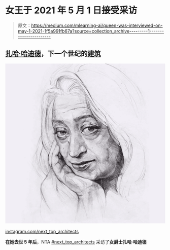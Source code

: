 # 女王于 2021 年 5 月 1 日接受采访

> 原文：<https://medium.com/mlearning-ai/queen-was-interviewed-on-may-1-2021-1f5a991fb67a?source=collection_archive---------1----------------------->

## [扎哈·哈迪德](https://mlearning.substack.com/p/how-can-i-design-like-a-top-architect?r=z7zu8&s=w&utm_campaign=post&utm_medium=web)，下一个世纪的[建筑](/mlearning-ai/what-does-an-architect-do-615e733ac679)

[![](img/31c32f4815402b4a3c1d6f74c5b1d192.png)](https://mlearning.substack.com/p/how-can-i-design-like-a-top-architect?r=z7zu8&s=w&utm_campaign=post&utm_medium=web)

[instagram.com/next_top_architects](https://mlearning.substack.com/p/how-can-i-design-like-a-top-architect?r=z7zu8&s=w&utm_campaign=post&utm_medium=web)

**在她去世 5 年后**，NTA [#next_top_architects](https://www.instagram.com/next_top_architects/) 采访了**女爵士扎哈·哈迪德**